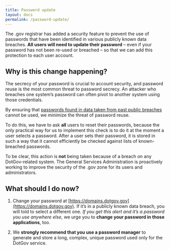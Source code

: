 ```yaml
---
title: Password update
layout: docs
permalink: /password-update/
---
```


The .gov registrar has added a security feature to prevent the use of passwords that have been identified in various publicly known data breaches. **All users will need to update their password** – even if your password has not been re-used or breached – so that we can add this protection to each user account.

## Why is this change happening?
The secrecy of your password is crucial to account security, and password reuse is the most common threat to password secrecy. An attacker who breaches one system’s password can often pivot to another system using those credentials.

By ensuring that [passwords found in data taken from past public breaches](https://www.troyhunt.com/introducing-306-million-freely-downloadable-pwned-passwords/) cannot be used, we minimize the threat of password reuse.

To do this, we have to ask **all** users to reset their passwords, because the only practical way for us to implement this check is to do it at the moment a user selects a password. After a user sets their password, it is stored in such a way that it cannot efficiently be checked against lists of known-breached passwords.

To be clear, this action is **not** being taken because of a breach on any DotGov-related system. The General Services Administration is proactively working to improve the security of the .gov zone for its users and administrators.

## What should I do now?
1. Change your password at [https://domains.dotgov.gov](https://domains.dotgov.gov). If it’s in a publicly known data breach, you will told to select a different one. _If you get this alert and it’s a password you use anywhere else_, we urge you to **change your password in those applications**, too.

2. We **strongly recommend that you use a password manager** to generate and store a long, complex, unique password used only for the DotGov service.
